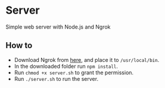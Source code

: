 # Server
Simple web server with Node.js and Ngrok

## How to
- Download Ngrok from [here](https://ngrok.com/download), and place it to `/usr/local/bin`.
- In the downloaded folder run `npm install`.
- Run `chmod +x server.sh` to grant the permission.
- Run `./server.sh` to run the server.
